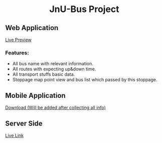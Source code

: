 <h1 style="text-align:center"> JnU-Bus Project</h1>

## Web Application

<a href="https://jnu-bus.netlify.app/">Live Preview </a>

### Features:

- All bus name with relevant information.
- All routes with expecting up&down time.
- All transport stuffs basic data.
- Stoppage map point view and bus list which passed by this stoppage.

## Mobile Application

<a href="https://jnu-bus.netlify.app/">Download (Will be added after collecting all info) </a>

## Server Side

<a href="https://jnubus.netlify.app/">Live Link </a>
